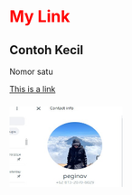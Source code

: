 <html>
<body>

<h1 style="color:red;">My Link</h1>
<h2>Contoh Kecil</h2>
<p>Nomor satu</p>
<a href="https://l.instagram.com/?u=https%3A%2F%2Fwww.tiktok.com%2F%40petualangmalas%3F_t%3D8qtiEXgqJco%26_r%3D1%26fbclid%3DPAZXh0bgNhZW0CMTEAAaYEJheZv2JQHzKlblBc-IPA1QyRrZ_mkcjQBt78gLJ2EnyK1lhBrE1SD3Q_aem_cz_IzvyAYrDGyc1gPeqLKw&e=AT1cuH1ERyy9bXjPdjUJDFgNlzt_J4EXz__3mFKYE5nXpodGKWFrgnyvHMrSdqiP2f1cFuQD3AYkorJ_Hsr1WYjZnySaJwdxfMWPxA">This is a link</a>
<h3><img src="peg.jpeg" alt="peg.jpeg" width="200" height="142"></h3>

</body>
</html>
